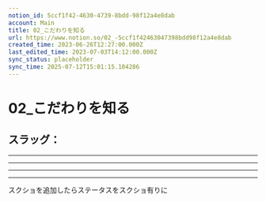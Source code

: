 ```yaml
---
notion_id: 5ccf1f42-4630-4739-8bdd-98f12a4e8dab
account: Main
title: 02_こだわりを知る
url: https://www.notion.so/02_-5ccf1f42463047398bdd98f12a4e8dab
created_time: 2023-06-26T12:27:00.000Z
last_edited_time: 2023-07-03T14:12:00.000Z
sync_status: placeholder
sync_time: 2025-07-12T15:01:15.104286
---
```

# 02_こだわりを知る

スラッグ：
---
---
---
---
---
スクショを追加したらステータスをスクショ有りに